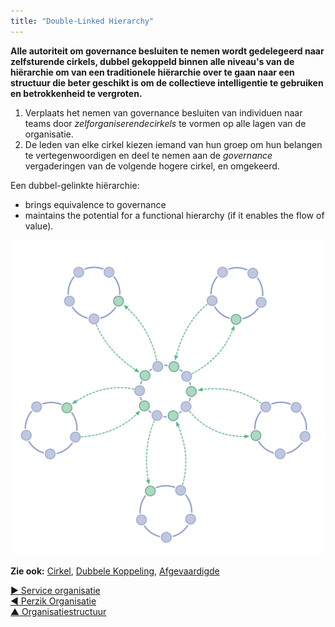 ```yaml
---
title: "Double-Linked Hierarchy"
---
```



**Alle autoriteit om governance besluiten te nemen wordt gedelegeerd naar zelfsturende cirkels, dubbel gekoppeld binnen alle niveau's van de hiërarchie om van een traditionele hiërarchie over te gaan naar een structuur die beter geschikt is om de collectieve intelligentie te gebruiken en betrokkenheid te vergroten.**

1. Verplaats het nemen van governance besluiten van individuen naar teams door <dfn data-info="Zelfsturing: Mensen die zichzelf besturen binnen
de kaders van een domein."> zelforganiserende</dfn><dfn data-info="Cirkel: Een zelfsturend en semi-autonoom team van gelijkwaardige mensen die samen verantwoording geven aan een domein.">cirkels</dfn> te vormen op alle lagen van de organisatie.
2. De leden van elke cirkel kiezen iemand van hun groep om hun belangen te vertegenwoordigen en deel te nemen aan de <dfn data-info="Governance: Het vaststellen van doelstellingen en het nemen en ontwikkelen van besluiten die ervoor moeten zorgen dat deze doelstellingen ook worden bereikt.">governance</dfn> vergaderingen van de volgende hogere cirkel, en omgekeerd.

Een dubbel-gelinkte hiërarchie:

- brings equivalence to governance
- maintains the potential for a functional hierarchy (if it enables the flow of value).

![Een dubbele-gelinkte hiërarchie: niet de typische hiërarchie](img/structural-patterns/double-linked-hierarchy.png)

**Zie ook:** [Cirkel](Circle.html), [Dubbele Koppeling](Double-Linking.html), [Afgevaardigde](Representative.html)

[&#9654; Service organisatie](service-organization.html)<br/>[&#9664; Perzik Organisatie](peach-organization.html)<br/>[&#9650; Organisatiestructuur](organizational-structure.html)

